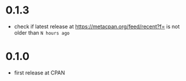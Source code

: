 # 0.1.3
- check if latest release at https://metacpan.org/feed/recent?f= is not older than `N hours ago`


# 0.1.0
- first release at CPAN

